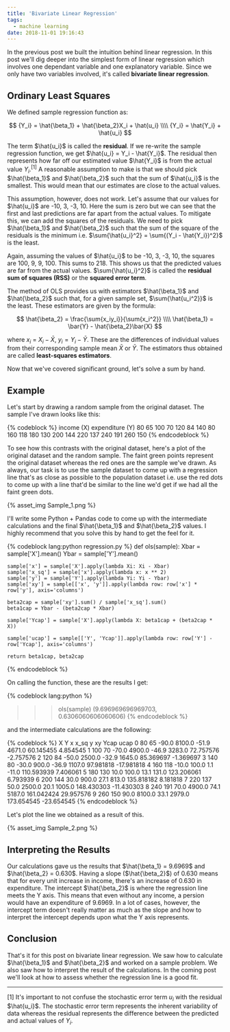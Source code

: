 ```yaml
---
title: 'Bivariate Linear Regression'
tags:
  - machine learning
date: 2018-11-01 19:16:43
---
```



In the previous post we built the intuition behind linear regression. In this post we'll dig deeper into the simplest form of linear regression which involves one dependant variable and one explanatory variable. Since we only have two variables involved, it's called **bivariate linear regression**.  

## Ordinary Least Squares  

We defined sample regression function as:

$$
{Y_i} = \hat{\beta_1} + \hat{\beta_2}X_i + \hat{u_i} \\\\
{Y_i} = \hat{Y_i} + \hat{u_i}
$$  

The term $\hat{u_i}$ is called the **residual**. If we re-write the sample regression function, we get $\hat{u_i} = Y_i - \hat{Y_i}$. The residual then represents how far off our estimated value $\hat{Y_i}$ is from the actual value $Y_i$.<sup>[1]</sup> A reasonable assumption to make is that we should pick $\hat{\beta_1}$ and $\hat{\beta_2}$ such that the sum of $\hat{u_i}$ is the smallest. This would mean that our estimates are close to the actual values.  

This assumption, however, does not work. Let's assume that our values for $\hat{u_i}$ are -10, 3, -3, 10. Here the sum is zero but we can see that the first and last predictions are far apart from the actual values. To mitigate this, we can add the squares of the residuals. We need to pick $\hat{\beta_1}$ and $\hat{\beta_2}$ such that the sum of the square of the residuals is the minimum i.e. $\sum{\hat{u_i}^2} = \sum{(Y_i - \hat{Y_i})^2}$ is the least.   

Again, assuming the values of $\hat{u_i}$ to be -10, 3, -3, 10, the squares are 100, 9, 9, 100. This sums to 218. This shows us that the predicted values are far from the actual values. $\sum{\hat{u_i}^2}$ is called the **residual sum of squares (RSS)** or the **squared error term**.  

The method of OLS provides us with estimators $\hat{\beta_1}$ and $\hat{\beta_2}$ such that, for a given sample set, $\sum{\hat{u_i^2}}$ is the least. These estimators are given by the formula:  

$$
\hat{\beta_2} = \frac{\sum{x_iy_i}}{\sum{x_i^2}} \\\\ 
\hat{\beta_1} = \bar{Y} - \hat{\beta_2}\bar{X}
$$

where $x_i$ = $X_i - \bar{X}$, $y_i = Y_i - \bar{Y}$. These are the differences of individual values from their corresponding sample mean $\bar{X}$ or $\bar{Y}$. The estimators thus obtained are called **least-squares estimators**.  

Now that we've covered significant ground, let's solve a sum by hand.  

## Example

Let's start by drawing a random sample from the original dataset. The sample I've drawn looks like this:  

{% codeblock %}
   income (X)  expenditure (Y)
           80               65
          100               70
          120               84
          140               80
          160              118
          180              130
          200              144
          220              137
          240              191
          260              150
{% endcodeblock %}

To see how this contrasts with the original dataset, here's a plot of the original dataset and the random sample. The faint green points represent the original dataset whereas the red ones are the sample we've drawn. As always, our task is to use the sample dataset to come up with a regression line that's as close as possible to the population dataset i.e. use the red dots to come up with a line that'd be similar to the line we'd get if we had all the faint green dots.

{% asset_img Sample_1.png %} 

I'll write some Python + Pandas code to come up with the intermediate calculations and the final $\hat{\beta_1}$ and $\hat{\beta_2}$ values. I highly recommend that you solve this by hand to get the feel for it.  

{% codeblock lang:python regression.py %}
def ols(sample):
    Xbar = sample['X'].mean()
    Ybar = sample['Y'].mean()

    sample['x'] = sample['X'].apply(lambda Xi: Xi - Xbar)
    sample['x_sq'] = sample['x'].apply(lambda x: x ** 2)
    sample['y'] = sample['Y'].apply(lambda Yi: Yi - Ybar)
    sample['xy'] = sample[['x', 'y']].apply(lambda row: row['x'] * row['y'], axis='columns')

    beta2cap = sample['xy'].sum() / sample['x_sq'].sum()
    beta1cap = Ybar - (beta2cap * Xbar)

    sample['Ycap'] = sample['X'].apply(lambda X: beta1cap + (beta2cap * X))

    sample['ucap'] = sample[['Y', 'Ycap']].apply(lambda row: row['Y'] - row['Ycap'], axis='columns')

    return beta1cap, beta2cap
{% endcodeblock %}

On calling the function, these are the results I get:  

{% codeblock lang:python %}
>>> ols(sample)
(9.696969696969703, 0.6306060606060606)
{% endcodeblock %}

and the intermediate calculations are the following:

{% codeblock %}
     X    Y     x    x_sq     y      xy        Ycap       ucap
0   80   65 -90.0  8100.0 -51.9  4671.0   60.145455   4.854545
1  100   70 -70.0  4900.0 -46.9  3283.0   72.757576  -2.757576
2  120   84 -50.0  2500.0 -32.9  1645.0   85.369697  -1.369697
3  140   80 -30.0   900.0 -36.9  1107.0   97.981818 -17.981818
4  160  118 -10.0   100.0   1.1   -11.0  110.593939   7.406061
5  180  130  10.0   100.0  13.1   131.0  123.206061   6.793939
6  200  144  30.0   900.0  27.1   813.0  135.818182   8.181818
7  220  137  50.0  2500.0  20.1  1005.0  148.430303 -11.430303
8  240  191  70.0  4900.0  74.1  5187.0  161.042424  29.957576
9  260  150  90.0  8100.0  33.1  2979.0  173.654545 -23.654545
{% endcodeblock %}

Let's plot the line we obtained as a result of this. 

{% asset_img Sample_2.png %}

## Interpreting the Results  

Our calculations gave us the results that $\hat{\beta_1} = 9.6969$ and $\hat{\beta_2} = 0.630$. Having a slope ($\hat{\beta_2}$) of $0.630$ means that for every unit increase in income, there's an increase of $0.630$ in expenditure. The intercept $\hat{\beta_2}$ is where the regression line meets the Y axis. This means that even without any income, a persion would have an expenditure of $9.6969$. In a lot of cases, however, the intercept term doesn't really matter as much as the slope and how to interpret the intercept depends upon what the Y axis represents.  

## Conclusion  

That's it for this post on bivariate linear regression. We saw how to calculate $\hat{\beta_1}$ and $\hat{\beta_2}$ and worked on a sample problem. We also saw how to interpret the result of the calculations. In the coming post we'll look at how to assess whether the regression line is a good fit.


<hr>  

[1] It's important to not confuse the stochastic error term $u_i$ with the residual $\hat{u_i}$. The stochastic error term represents the inherent variability of data whereas the residual represents the difference between the predicted and actual values of $Y_i$. 
